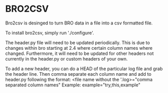 # BRO2CSV
Bro2csv is desinged to turn BRO data in a file into a csv formatted file.

To install bro2csv, simply run './configure'.

The header.py file will need to be updated periodically.
This is due to changes within bro starting at 2.4 where certain column names where changed.
Furthermore, it will need to be updated for other headers not currently
in the header.py or custom headers of your own.

To add a new header, you can do a HEAD of the particular log file and grab the header line.
Then comma separate each column name and add to header.py following the format:
<file name without the '.log>="comma separated column names"
Example:
example="try,this,example"
